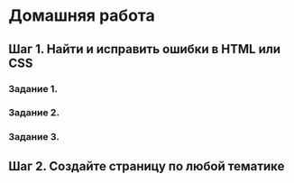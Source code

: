 # Домашняя работа

## Шаг 1. Найти и исправить ошибки в HTML или CSS

### Задание 1.

### Задание 2.

### Задание 3.

## Шаг 2. Создайте страницу по любой тематике

